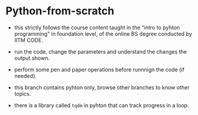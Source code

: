 # Python-from-scratch
- this strictly follows the course content taught in the "intro to pyhton programming" in foundation level, of the online BS degree conducted by IITM CODE.
- run the code, change the parameters and understand the changes the output shown.
- perform some pen and paper operations before runnnign the code (if needed).
- this branch contains pyhton only, browse other branches to know other topics.





- there is a library called `tqdm` in pyhton that can track progress in a loop.
